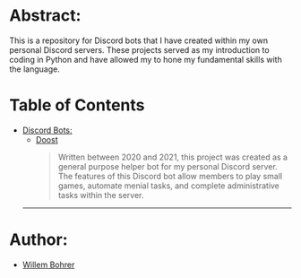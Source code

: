 Abstract:
======

  This is a repository for Discord bots that I have created within my own personal Discord servers. These projects served as my introduction to coding in Python and have allowed my to hone my fundamental skills with the language.

Table of Contents
======
- [Discord Bots:](#Header)
  * [Doost](https://github.com/willembohrer/Discord_Bot/tree/main/Discord_Bots/Doost%20Bot)
    > Written between 2020 and 2021, this project was created as a general purpose helper bot for my personal Discord server. The features of this Discord bot allow members to play small games, automate menial tasks, and complete administrative tasks within the server. 
  ---
Author:
======
- [Willem Bohrer](https://www.linkedin.com/in/willembohrer/)
